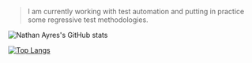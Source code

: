  >I am currently working with test automation and putting in practice some regressive test methodologies.

![Nathan Ayres's GitHub stats](https://github-readme-stats.vercel.app/api?username=NathanAyres&show_icons=true&theme=radical)

[![Top Langs](https://github-readme-stats.vercel.app/api/top-langs/?username=NathanAyres)](https://github.com/NathanAyres/github-readme-stats)

<!--
**NathanAyres/NathanAyres** is a ✨ _special_ ✨ repository because its `README.md` (this file) appears on your GitHub profile.

Here are some ideas to get you started:

- 🔭 I’m currently working on ...
- 🌱 I’m currently learning ...
- 👯 I’m looking to collaborate on ...
- 🤔 I’m looking for help with ...
- 💬 Ask me about ...
- 📫 How to reach me: ...
- 😄 Pronouns: ...
- ⚡ Fun fact: ...
-->
